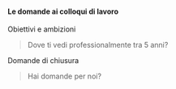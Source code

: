 #### Le domande ai colloqui di lavoro

Obiettivi e ambizioni

> Dove ti vedi professionalmente tra 5 anni?


Domande di chiusura

> Hai domande per noi?


<aside class="notes">
</aside>
